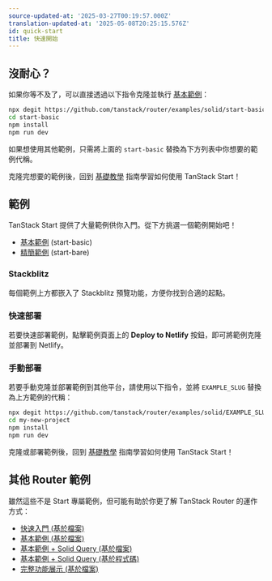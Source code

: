 ```yaml
---
source-updated-at: '2025-03-27T00:19:57.000Z'
translation-updated-at: '2025-05-08T20:25:15.576Z'
id: quick-start
title: 快速開始
---
```


## 沒耐心？

如果你等不及了，可以直接透過以下指令克隆並執行 [基本範例](../examples/start-basic)：

```bash
npx degit https://github.com/tanstack/router/examples/solid/start-basic start-basic
cd start-basic
npm install
npm run dev
```

如果想使用其他範例，只需將上面的 `start-basic` 替換為下方列表中你想要的範例代稱。

克隆完想要的範例後，回到 [基礎教學](../learn-the-basics) 指南學習如何使用 TanStack Start！

## 範例

TanStack Start 提供了大量範例供你入門。從下方挑選一個範例開始吧！

- [基本範例](../examples/start-basic) (start-basic)
- [精簡範例](../examples/start-bare) (start-bare)

### Stackblitz

每個範例上方都嵌入了 Stackblitz 預覽功能，方便你找到合適的起點。

### 快速部署

若要快速部署範例，點擊範例頁面上的 **Deploy to Netlify** 按鈕，即可將範例克隆並部署到 Netlify。

### 手動部署

若要手動克隆並部署範例到其他平台，請使用以下指令，並將 `EXAMPLE_SLUG` 替換為上方範例的代稱：

```bash
npx degit https://github.com/tanstack/router/examples/solid/EXAMPLE_SLUG my-new-project
cd my-new-project
npm install
npm run dev
```

克隆或部署範例後，回到 [基礎教學](../learn-the-basics) 指南學習如何使用 TanStack Start！

## 其他 Router 範例

雖然這些不是 Start 專屬範例，但可能有助於你更了解 TanStack Router 的運作方式：

- [快速入門 (基於檔案)](/router/latest/docs/framework/solid/examples/quickstart-file-based)
- [基本範例 (基於檔案)](/router/latest/docs/framework/solid/examples/basic-file-based)
- [基本範例 + Solid Query (基於檔案)](/router/latest/docs/framework/solid/examples/basic-solid-query-file-based)
- [基本範例 + Solid Query (基於程式碼)](/router/latest/docs/framework/solid/examples/basic-solid-query)
- [完整功能展示 (基於檔案)](/router/latest/docs/framework/solid/examples/kitchen-sink-file-based)

